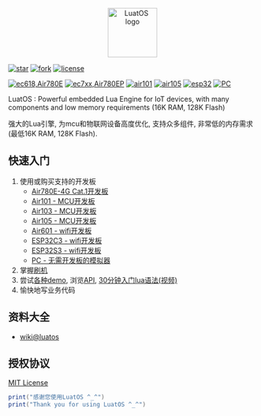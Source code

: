 <p align="center"><a href="#" target="_blank" rel="noopener noreferrer"><img width="100" src="logo.jpg" alt="LuatOS logo"></a></p>

[![star](https://gitee.com/openLuat/LuatOS/badge/star.svg?theme=gvp)](https://gitee.com/openLuat/LuatOS/stargazers)
[![fork](https://gitee.com/openLuat/LuatOS/badge/fork.svg?theme=gvp)](https://gitee.com/openLuat/LuatOS/members)
[![license](https://img.shields.io/github/license/openLuat/LuatOS)](/LICENSE)

[![ec618,Air780E](https://github.com/openLuat/luatos-soc-2022/actions/workflows/ci.yaml/badge.svg)](https://wiki.luatos.com/chips/air780e/index.html)
[![ec7xx,Air780EP](https://github.com/openLuat/luatos-soc-2024/actions/workflows/ci.yaml/badge.svg)](https://wiki.luatos.com/chips/air780ep/index.html)
[![air101](https://pg.air32.cn/openLuat/LuatOS/actions/workflows/air101.yml/badge.svg)](https://wiki.luatos.com/chips/air101/index.html)
[![air105](https://pg.air32.cn/openLuat/LuatOS/actions/workflows/air105.yml/badge.svg)](https://wiki.luatos.com/chips/air105/index.html)
[![esp32](https://pg.air32.cn/openLuat/LuatOS/actions/workflows/esp32-idf5.yml/badge.svg)](https://wiki.luatos.com/chips/esp32c3/index.html)
[![PC](https://github.com/openLuat/luatos-soc-pc/actions/workflows/ci.yml/badge.svg)](https://wiki.luatos.com/chips/pc/index.html)

LuatOS : Powerful embedded Lua Engine for IoT devices, with many components and low memory requirements (16K RAM, 128K Flash)

强大的Lua引擎, 为mcu和物联网设备高度优化, 支持众多组件, 非常低的内存需求(最低16K RAM, 128K Flash).

## 快速入门

1. 使用或购买支持的开发板
    * [Air780E-4G Cat.1开发板](https://item.taobao.com/item.htm?id=693774140934)
    * [Air101 - MCU开发板](https://luat.taobao.com)
    * [Air103 - MCU开发板](https://luat.taobao.com)
    * [Air105 - MCU开发板](https://luat.taobao.com)
    * [Air601 - wifi开发板](https://luat.taobao.com)
    * [ESP32C3 - wifi开发板](https://luat.taobao.com)
    * [ESP32S3 - wifi开发板](https://luat.taobao.com)
    * [PC - 无需开发板的模拟器](https://gitee.com/openLuat/luatos-soc-pc)
2. 掌握[刷机](https://wiki.luatos.com/boardGuide/flash.html)
3. 尝试[各种demo](https://gitee.com/openLuat/LuatOS/tree/master/demo), 浏览[API](https://wiki.luatos.com/api/index.html), [30分钟入门lua语法(视频)](https://www.bilibili.com/video/BV1vf4y1L7Rb?spm_id_from=333.999.0.0)
4. 愉快地写业务代码

## 资料大全

*  [wiki@luatos](https://wiki.luatos.com)

## 授权协议

[MIT License](LICENSE)

```lua
print("感谢您使用LuatOS ^_^")
print("Thank you for using LuatOS ^_^")
```
